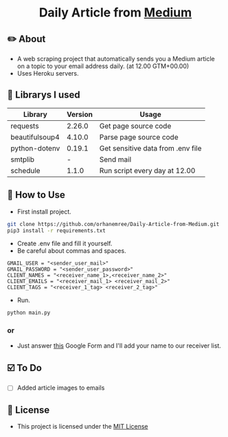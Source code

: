 <h1 align="center">Daily Article from <a href="https://medium.com/">Medium</a></h1>

## ✏️ About 
* A web scraping project that automatically sends you a Medium article on a topic to your email address daily. (at 12.00 GTM+00.00)
* Uses Heroku servers.

## 🐍 Librarys I used
|Library|Version|Usage|
|-------|-------|------|
|requests|2.26.0|Get page source code|
|beautifulsoup4|4.10.0|Parse page source code|
|python-dotenv|0.19.1|Get sensitive data from .env file|
|smtplib|-|Send mail|
|schedule|1.1.0|Run script every day at 12.00|

## 🧐 How to Use
* First install project.
````bash
git clone https://github.com/orhanemree/Daily-Article-from-Medium.git
pip3 install -r requirements.txt
````
* Create .env file and fill it yourself.
* Be careful about commas and spaces.
````
GMAIL_USER = "<sender_user_mail>"
GMAIL_PASSWORD = "<sender_user_password>"
CLIENT_NAMES = "<receiver_name_1>,<receiver_name_2>"
CLIENT_EMAILS = "<receiver_mail_1> <receiver_mail_2>"
CLIENT_TAGS = "<receiver_1_tag> <receiver_2_tag>"
````
* Run.
````bash
python main.py
````

### or
* Just answer [this](https://forms.gle/MXgsoKW4aFfLEWD8A) Google Form and I'll add your name to our receiver list.

## ☑️ To Do
* [ ] Added article images to emails

## 📃 License
* This project is licensed under the [MIT
License](https://github.com/orhanemree/Daily-Article-from-Medium/blob/master/LICENSE)

